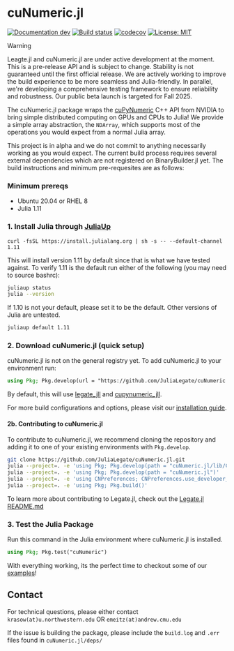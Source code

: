 # cuNumeric.jl

[![Documentation dev](https://img.shields.io/badge/docs-dev-blue.svg)](https://julialegate.github.io/cuNumeric.jl/dev/)
[![Build status](https://ci.appveyor.com/api/projects/status/973jtue9itgvvlc7?svg=true)](https://ci.appveyor.com/project/JuliaLegate/cunumeric-jl)
[![codecov](https://codecov.io/github/julialegate/cuNumeric.jl/branch/main/graph/badge.svg)](https://app.codecov.io/github/JuliaLegate/cuNumeric.jl)
[![License: MIT](https://img.shields.io/badge/License-MIT-green.svg)](https://opensource.org/licenses/MIT)

> [!WARNING]  
> Leagte.jl and cuNumeric.jl are under active development at the moment. This is a pre-release API and is subject to change. Stability is not guaranteed until the first official release. We are actively working to improve the build experience to be more seamless and Julia-friendly. In parallel, we're developing a comprehensive testing framework to ensure reliability and robustness. Our public beta launch is targeted for Fall 2025.

The cuNumeric.jl package wraps the [cuPyNumeric](https://github.com/nv-legate/cupynumeric) C++ API from NVIDIA to bring simple distributed computing on GPUs and CPUs to Julia! We provide a simple array abstraction, the `NDArray`, which supports most of the operations you would expect from a normal Julia array.

This project is in alpha and we do not commit to anything necessarily working as you would expect. The current build process requires several external dependencies which are not registered on BinaryBuilder.jl yet. The build instructions and minimum pre-requesites are as follows:

### Minimum prereqs
- Ubuntu 20.04 or RHEL 8
- Julia 1.11

### 1. Install Julia through [JuliaUp](https://github.com/JuliaLang/juliaup)
```
curl -fsSL https://install.julialang.org | sh -s -- --default-channel 1.11
```

This will install version 1.11 by default since that is what we have tested against. To verify 1.11 is the default run either of the following (you may need to source bashrc):
```bash
juliaup status
julia --version
```

If 1.10 is not your default, please set it to be the default. Other versions of Julia are untested.
```bash
juliaup default 1.11
```

### 2. Download cuNumeric.jl (quick setup)
cuNumeric.jl is not on the general registry yet. To add cuNumeric.jl to your environment run:
```julia
using Pkg; Pkg.develop(url = "https://github.com/JuliaLegate/cuNumeric.jl")
```
By default, this will use [legate_jll](https://github.com/JuliaBinaryWrappers/legate_jll.jl/) and [cupynumeric_jll](https://github.com/JuliaBinaryWrappers/cupynumeric_jll.jl/). 

For more build configurations and options, please visit our [installation guide](https://julialegate.github.io/cuNumeric.jl/dev/install/).

#### 2b. Contributing to cuNumeric.jl
To contribute to cuNumeric.jl, we recommend cloning the repository and adding it to one of your existing environments with `Pkg.develop`.
```bash
git clone https://github.com/JuliaLegate/cuNumeric.jl.git 
julia --project=. -e 'using Pkg; Pkg.develop(path = "cuNumeric.jl/lib/CNPreferences")'
julia --project=. -e 'using Pkg; Pkg.develop(path = "cuNumeric.jl")'
julia --project=. -e 'using CNPreferences; CNPreferences.use_developer_mode()'
julia --project=. -e 'using Pkg; Pkg.build()'
```

To learn more about contributing to Legate.jl, check out the [Legate.jl README.md](https://github.com/JuliaLegate/Legate.jl?tab=readme-ov-file#2-download-legatejl)

### 3. Test the Julia Package
Run this command in the Julia environment where cuNumeric.jl is installed.
```julia
using Pkg; Pkg.test("cuNumeric")
```
With everything working, its the perfect time to checkout some of our [examples](https://julialegate.github.io/cuNumeric.jl/dev/examples/)!


## Contact
For technical questions, please either contact 
`krasow(at)u.northwestern.edu` OR
`emeitz(at)andrew.cmu.edu`

If the issue is building the package, please include the `build.log` and `.err` files found in `cuNumeric.jl/deps/` 

